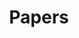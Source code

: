 ---
title: "Papers"
weight: 3
icon: "images/paper.png"
list:
    - content: "Oliver Rübel, Andrew Tritt, Ryan Ly, Benjamin K. Dichter, Satrajit Ghosh, Lawrence Niu, Pamela Baker, Ivan Soltesz, Lydia Ng, Karel Svoboda, Loren Frank, Kristofer E. Bouchard,  The Neurodata Without Borders ecosystem for neurophysiological data science, Oct. 2022,  eLife 11:e78362. https://doi.org/10.7554/eLife.78362  (bioRxiv preprint: https://doi.org/10.1101/2021.03.13.435173)"
    - content: "D. Eke, A. Bernard, J. G. Bjaalie, R. Chavarriaga, T. Hanakawa, A. Hannan, S. Hill, M. E. Martone, A. McMahon, O. Rübel, E. Thiels, and F. Pestilli, “International Data Governance for Neuroscience,” Neuron, Dec. 2021, ISSN 0896-6273,  doi: https://doi.org/10.1016/j.neuron.2021.11.017  (PsyArXiv Preprint: doi: https://doi.org/10.31234/osf.io/esz9b"
    - content: "D. Kang, O. Rübel,S. Byna, and S. Blanas, “Predicting and Comparing the Performance of Array Management Libraries,” 2020 IEEE International Parallel and Distributed Processing Symposium (IPDPS), New Orleans, LA, USA, 2020, pp. 906-915, doi: 10.1109/IPDPS47924.2020.00097."
    - content: "A. J. Tritt, O. Rübel, B. Dichter, R. Ly, D. Kang, E. F. Chang, L. M. Frank, K. E. Bouchard, “HDMF: Hierarchical Data Modeling Framework for Modern Science Data Standards,” IEEE International Conference on Big Data (Big Data), Los Angeles, CA, USA, December 2019, pp. 165-179.      Online on IEEEXplore"
    - content: "Rübel, O., Tritt, A., Dichter, B., Braun, T., Cain, N., Clack, N., Davidson, T. J., Dougherty, M., Fillion-Robin, J.-C., Graddis, N., Grauer, M., Kiggins, J. T., Niu, L., Ozturk, D., Schroeder, W., Soltesz, I., Sommer, F. T., Svoboda, K., Ng, L., Frank, L. M., Bouchard, K. NWB:N 2.0: An Accessible Data Standard for Neurophysiology. January, 2019, doi: https://doi.org/10.1101/523035, (bioRxiv preprint)"
---